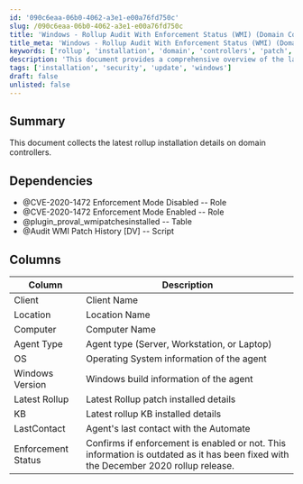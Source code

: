 ```yaml
---
id: '090c6eaa-06b0-4062-a3e1-e00a76fd750c'
slug: /090c6eaa-06b0-4062-a3e1-e00a76fd750c
title: 'Windows - Rollup Audit With Enforcement Status (WMI) (Domain Con'
title_meta: 'Windows - Rollup Audit With Enforcement Status (WMI) (Domain Con'
keywords: ['rollup', 'installation', 'domain', 'controllers', 'patch', 'audit']
description: 'This document provides a comprehensive overview of the latest rollup installation details on domain controllers, including dependencies, columns of data collected, and the significance of the information gathered.'
tags: ['installation', 'security', 'update', 'windows']
draft: false
unlisted: false
---
```


## Summary

This document collects the latest rollup installation details on domain controllers.

## Dependencies

- @CVE-2020-1472 Enforcement Mode Disabled -- Role
- @CVE-2020-1472 Enforcement Mode Enabled -- Role
- @plugin_proval_wmipatchesinstalled -- Table
- @Audit WMI Patch History [DV] -- Script

## Columns

| Column            | Description                                             |
|-------------------|---------------------------------------------------------|
| Client            | Client Name                                            |
| Location          | Location Name                                          |
| Computer          | Computer Name                                          |
| Agent Type        | Agent type (Server, Workstation, or Laptop)           |
| OS                | Operating System information of the agent              |
| Windows Version    | Windows build information of the agent                 |
| Latest Rollup     | Latest Rollup patch installed details                  |
| KB                | Latest rollup KB installed details                     |
| LastContact       | Agent's last contact with the Automate                 |
| Enforcement Status | Confirms if enforcement is enabled or not. This information is outdated as it has been fixed with the December 2020 rollup release. |